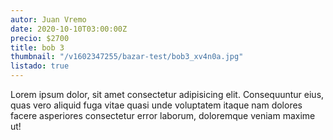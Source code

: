 ```yaml
---
autor: Juan Vremo
date: 2020-10-10T03:00:00Z
precio: $2700
title: bob 3
thumbnail: "/v1602347255/bazar-test/bob3_xv4n0a.jpg"
listado: true
---
```


Lorem ipsum dolor, sit amet consectetur adipisicing elit. Consequuntur eius, quas vero aliquid fuga vitae quasi unde voluptatem itaque nam dolores facere asperiores consectetur error laborum, doloremque veniam maxime ut!  